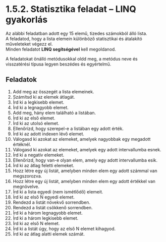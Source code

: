 # 1.5.2. Statisztika feladat – LINQ gyakorlás

Az alábbi feladatban adott egy 15 elemű, tizedes számokból álló lista.  
A feladatod, hogy a lista elemein különböző statisztikai és átalakító műveleteket végezz el.  
Minden feladatot **LINQ segítségével** kell megoldanod.

A feladatokat önálló metódusokkal oldd meg, a metódus neve és visszatérési típusa legyen beszédes és egyértelmű.

## Feladatok
1. Add meg az összegét a lista elemeinek.
2. Számítsd ki az elemek átlagát.
3. Írd ki a legkisebb elemet.
4. Írd ki a legnagyobb elemet.
5. Add meg, hány elem található a listában.
6. Írd ki az első elemet.
7. Írd ki az utolsó elemet.
8. Ellenőrizd, hogy szerepel-e a listában egy adott érték.
9. Írd ki az adott indexen lévő elemet.
10. Válogasd ki azokat az elemeket, amelyek nagyobbak egy megadott értéknél.
11. Válogasd ki azokat az elemeket, amelyek egy adott intervallumba esnek.
12. Írd ki a negatív elemeket.
13. Ellenőrizd, hogy van-e olyan elem, amely egy adott intervallumba esik.
14. Írd ki az átlag feletti elemeket.
15. Hozz létre egy új listát, amelyben minden elem egy adott számmal van megszorozva.
16. Hozz létre egy új listát, amelyben minden elem egy adott értékkel van megnövelve.
17. Írd ki a lista egyedi (nem ismétlődő) elemeit.
18. Írd ki az első N egyedi elemet.
19. Rendezd a listát növekvő sorrendben.
20. Rendezd a listát csökkenő sorrendben.
21. Írd ki a három legnagyobb elemet.
22. Írd ki a három legkisebb elemet.
23. Írd ki az első N elemet.
24. Írd ki a listát úgy, hogy az első N elemet kihagyod.
25. Írd ki az átlag alatti elemek számát.
